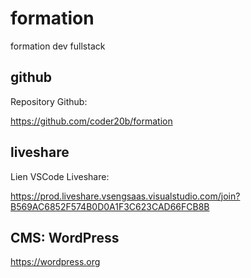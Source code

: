 # formation

formation dev fullstack

## github

Repository Github:

https://github.com/coder20b/formation

## liveshare

Lien VSCode Liveshare:

https://prod.liveshare.vsengsaas.visualstudio.com/join?B569AC6852F574B0D0A1F3C623CAD66FCB8B

## CMS: WordPress 

https://wordpress.org

